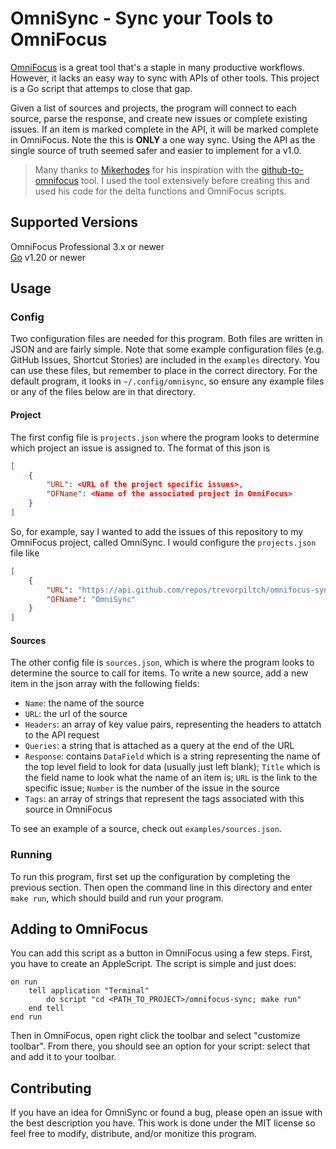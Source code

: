 # OmniSync - Sync your Tools to OmniFocus

[OmniFocus](https://www.omnigroup.com/omnifocus) is a great tool that's a staple in many productive workflows. However, it lacks an easy way to sync with APIs of other tools. This project is a Go script that attemps to close that gap. </br>

Given a list of sources and projects, the program will connect to each source, parse the response, and create new issues or complete existing issues. If an item is marked complete in the API, it will be marked complete in OmniFocus. Note the this is **ONLY** a one way sync. Using the API as the single source of truth seemed safer and easier to implement for a v1.0. </br>

> Many thanks to [Mikerhodes](https://github.com/mikerhodes) for his inspiration with the [github-to-omnifocus](https://github.com/mikerhodes/github-to-omnifocus) tool. I used the tool extensively before creating this and used his code for the delta functions and OmniFocus scripts.

## Supported Versions

OmniFocus Professional 3.x  or newer </br>
[Go](https://go.dev/) v1.20 or newer

## Usage

### Config

Two configuration files are needed for this program. Both files are written in JSON and are fairly simple. Note that some example configuration files (e.g. GitHub Issues, Shortcut Stories) are included in the `examples` directory. You can use these files, but remember to place in the correct directory. For the default program, it looks in `~/.config/omnisync`, so ensure any example files or any of the files below are in that directory. </br>

#### Project

The first config file is `projects.json` where the program looks to determine which project an issue is assigned to. The format of this json is

```json
[
    {
        "URL": <URL of the project specific issues>,
        "OFName": <Name of the associated project in OmniFocus>
    }
]
```

So, for example, say I wanted to add the issues of this repository to my OmniFocus project, called OmniSync. I would configure the `projects.json` file like

```json
[
    {
        "URL": "https://api.github.com/repos/trevorpiltch/omnifocus-sync",
        "OFName": "OmniSync"
    }
]
```

#### Sources

The other config file is `sources.json`, which is where the program looks to determine the source to call for items. To write a new source, add a new item in the json array with the following fields: </br>

- `Name`: the name of the source
- `URL`: the url of the source
- `Headers`: an array of key value pairs, representing the headers to attatch to the API request
- `Queries`: a string that is attached as a query at the end of the URL
- `Response`: contains `DataField` which is a string representing the name of the top level field to look for data (usually just left blank); `Title` which is the field name to look what the name of an item is; `URL` is the link to the specific issue; `Number` is the number of the issue in the source
- `Tags`: an array of strings that represent the tags associated with this source in OmniFocus

To see an example of a source,  check out `examples/sources.json`.

### Running

To run this program, first set up the configuration by completing the previous section. Then open the command line in this directory and enter `make run`, which should build and run your program.

## Adding to OmniFocus

You can add this script as a button in OmniFocus using a few steps. First, you have to create an AppleScript. The script is simple and just does:

```applescript
on run
    tell application "Terminal"
        do script "cd <PATH_TO_PROJECT>/omnifocus-sync; make run"
    end tell
end run
```

Then in OmniFocus, open right click the toolbar and select "customize toolbar". From there, you should see an option for your script: select that and add it to your toolbar.


## Contributing

If you have an idea for OmniSync or found a bug, please open an issue with the best description you have. This work is done under the MIT license so feel free to modify, distribute, and/or monitize this program.
